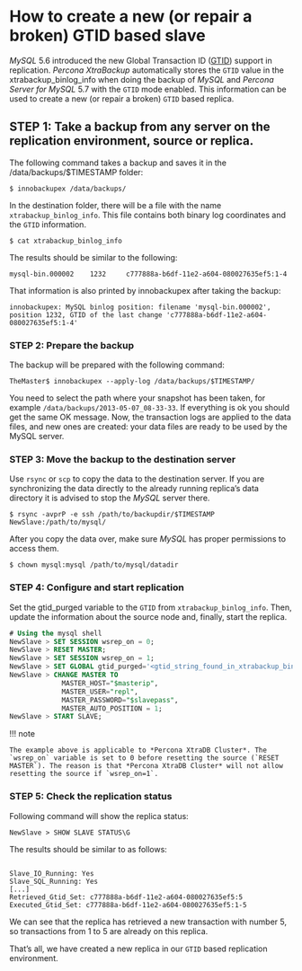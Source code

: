# How to create a new (or repair a broken) GTID based slave

*MySQL* 5.6 introduced the new Global Transaction ID ([GTID](http://dev.mysql.com/doc/refman/5.6/en/replication-gtids-concepts.html))
support in replication. *Percona XtraBackup* automatically
stores the `GTID` value in the xtrabackup_binlog_info when doing the
backup of *MySQL* and *Percona Server for MySQL* 5.7 with the `GTID` mode enabled. This
information can be used to create a new (or repair a broken) `GTID` based
replica.

## STEP 1: Take a backup from any server on the replication environment, source or replica.

The following command takes a backup and saves it in the /data/backups/$TIMESTAMP folder:

```shell
$ innobackupex /data/backups/
```

In the destination folder, there will be a file with the name
`xtrabackup_binlog_info`. This file contains both binary log coordinates and the `GTID` information.

```shell
$ cat xtrabackup_binlog_info
```

The results should be similar to the following:

```text
mysql-bin.000002    1232     c777888a-b6df-11e2-a604-080027635ef5:1-4
```



That information is also printed by innobackupex after taking the backup:

```text
innobackupex: MySQL binlog position: filename 'mysql-bin.000002', position 1232, GTID of the last change 'c777888a-b6df-11e2-a604-080027635ef5:1-4'
```

### STEP 2: Prepare the backup

The backup will be prepared with the following command:

```shell
TheMaster$ innobackupex --apply-log /data/backups/$TIMESTAMP/
```

You need to select the path where your snapshot has been taken, for example
`/data/backups/2013-05-07_08-33-33`. If everything is ok you should get the
same OK message. Now, the transaction logs are applied to the data files, and new
ones are created: your data files are ready to be used by the MySQL server.

### STEP 3: Move the backup to the destination server

Use `rsync` or `scp` to copy the data to the destination
server. If you are synchronizing the data directly to the already running replica’s data
directory it is advised to stop the *MySQL* server there.

```shell
$ rsync -avprP -e ssh /path/to/backupdir/$TIMESTAMP NewSlave:/path/to/mysql/
```

After you copy the data over, make sure *MySQL* has proper permissions to access them.

```shell
$ chown mysql:mysql /path/to/mysql/datadir
```

### STEP 4: Configure and start replication

Set the gtid_purged variable to the `GTID` from
`xtrabackup_binlog_info`. Then, update the information about the
source node and, finally, start the replica.

```sql
# Using the mysql shell
NewSlave > SET SESSION wsrep_on = 0;
NewSlave > RESET MASTER;
NewSlave > SET SESSION wsrep_on = 1;
NewSlave > SET GLOBAL gtid_purged='<gtid_string_found_in_xtrabackup_binlog_info>';
NewSlave > CHANGE MASTER TO
             MASTER_HOST="$masterip",
             MASTER_USER="repl",
             MASTER_PASSWORD="$slavepass",
             MASTER_AUTO_POSITION = 1;
NewSlave > START SLAVE;
```

!!! note

    The example above is applicable to *Percona XtraDB Cluster*. The `wsrep_on` variable is set to 0 before resetting the source (`RESET MASTER`). The reason is that *Percona XtraDB Cluster* will not allow resetting the source if `wsrep_on=1`.

### STEP 5: Check the replication status

Following command will show the replica status:

```shell
NewSlave > SHOW SLAVE STATUS\G
```
The results should be similar to as follows:

```text

Slave_IO_Running: Yes
Slave_SQL_Running: Yes
[...]
Retrieved_Gtid_Set: c777888a-b6df-11e2-a604-080027635ef5:5
Executed_Gtid_Set: c777888a-b6df-11e2-a604-080027635ef5:1-5
```


We can see that the replica has retrieved a new transaction with number 5, so
transactions from 1 to 5 are already on this replica.

That’s all, we have created a new replica in our `GTID` based replication environment.
